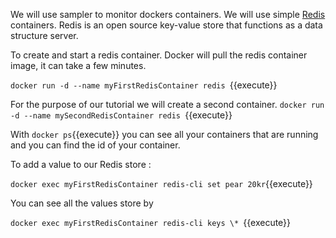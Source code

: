 We will use sampler to monitor dockers containers. We will use simple [Redis](https://hub.docker.com/_/redis/) containers. Redis is an open source key-value store that functions as a data structure server.

To create and start a redis container. Docker will pull the redis container image, it can take a few minutes. 


`docker run -d --name myFirstRedisContainer redis `{{execute}} 

For the purpose of our tutorial we will create a second container.
`docker run -d --name mySecondRedisContainer redis `{{execute}}

With `docker ps`{{execute}} you can see all your containers that are running and you can find the id of your container. 

To add a value to our Redis store : 

`docker exec myFirstRedisContainer redis-cli set pear 20kr`{{execute}}

You can see all the values store by

`docker exec myFirstRedisContainer redis-cli keys \* `{{execute}}


